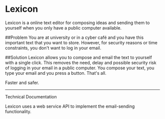 # Lexicon

Lexicon is a online text editor for composing ideas and sending them to yourself when you only have a public computer available.

##Problem
You are at university or in a cyber café and you have this important text that you want to store. However, for security reasons or time constraints, you don't want to log in your email.

##Solution
Lexicon allows you to compose and email the text to yourself with a single click. This removes the need, delay and possible security risk of logging in your email in a public computer. You compose your text, you type your email and you press a button. That's all.

Faster and safer.

----
Technical Documentation

Lexicon uses a web service API to implement the email-sending functionality.
